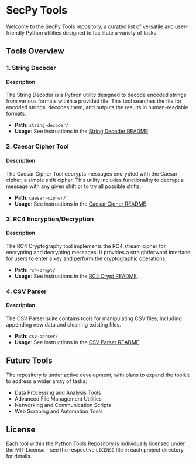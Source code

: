 # SecPy Tools

Welcome to the SecPy Tools repository, a curated list of versatile and user-friendly Python utilities designed to facilitate a variety of tasks.

## Tools Overview

### 1. String Decoder

#### Description
The String Decoder is a Python utility designed to decode encoded strings from various formats within a provided file. This tool searches the file for encoded strings, decodes them, and outputs the results in human-readable formats.

- **Path**: `string-decoder/`
- **Usage**: See instructions in the [String Decoder README](string-decoder/README.md).

### 2. Caesar Cipher Tool

#### Description
The Caesar Cipher Tool decrypts messages encrypted with the Caesar cipher, a simple shift cipher. This utility includes functionality to decrypt a message with any given shift or to try all possible shifts.

- **Path**: `caesar-cipher/`
- **Usage**: See instructions in the [Caesar Cipher README](caesar-cipher/README.md).

### 3. RC4 Encryption/Decryption

#### Description
The RC4 Cryptography tool implements the RC4 stream cipher for encrypting and decrypting messages. It provides a straightforward interface for users to enter a key and perform the cryptographic operations.

- **Path**: `rc4-crypt/`
- **Usage**: See instructions in the [RC4 Crypt README](rc4-crypt/README.md).

### 4. CSV Parser

#### Description
The CSV Parser suite contains tools for manipulating CSV files, including appending new data and cleaning existing files.

- **Path**: `csv-parser/`
- **Usage**: See instructions in the [CSV Parser README](csv-parser/README.md).

## Future Tools

The repository is under active development, with plans to expand the toolkit to address a wider array of tasks:

- Data Processing and Analysis Tools
- Advanced File Management Utilities
- Networking and Communication Scripts
- Web Scraping and Automation Tools

## License

Each tool within the Python Tools Repository is individually licensed under the MIT License - see the respective `LICENSE` file in each project directory for details.
